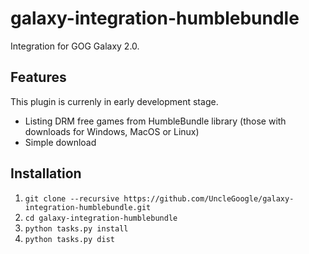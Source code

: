 # galaxy-integration-humblebundle

Integration for GOG Galaxy 2.0.

## Features

This plugin is currenly in early development stage.

* Listing DRM free games from HumbleBundle library (those with downloads for Windows, MacOS or Linux)
* Simple download

## Installation

1. `git clone --recursive https://github.com/UncleGoogle/galaxy-integration-humblebundle.git`
2. `cd galaxy-integration-humblebundle`
3. `python tasks.py install`
4. `python tasks.py dist`
